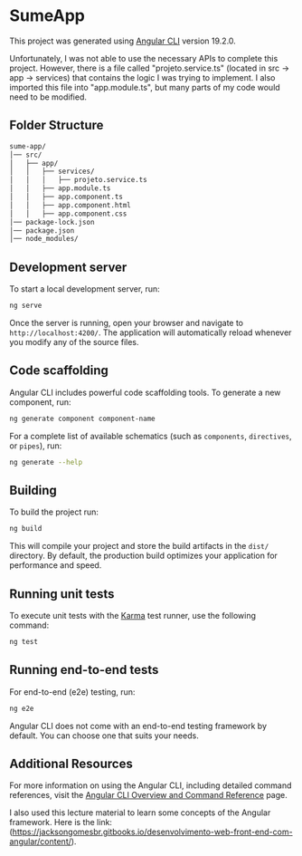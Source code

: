 # SumeApp

This project was generated using [Angular CLI](https://github.com/angular/angular-cli) version 19.2.0.

Unfortunately, I was not able to use the necessary APIs to complete this project. However, there is a file called "projeto.service.ts" (located in src -> app -> services) that contains the logic I was trying to implement. I also imported this file into "app.module.ts", but many parts of my code would need to be modified.

## Folder Structure

```bash
sume-app/
│── src/
│   ├── app/
│   │   ├── services/
│   │   │   ├── projeto.service.ts 
│   │   ├── app.module.ts  
│   │   ├── app.component.ts
│   │   ├── app.component.html
│   │   ├── app.component.css  
│── package-lock.json
│── package.json
│── node_modules/
```

## Development server

To start a local development server, run:

```bash
ng serve
```

Once the server is running, open your browser and navigate to `http://localhost:4200/`. The application will automatically reload whenever you modify any of the source files.

## Code scaffolding

Angular CLI includes powerful code scaffolding tools. To generate a new component, run:

```bash
ng generate component component-name
```

For a complete list of available schematics (such as `components`, `directives`, or `pipes`), run:

```bash
ng generate --help
```

## Building

To build the project run:

```bash
ng build
```

This will compile your project and store the build artifacts in the `dist/` directory. By default, the production build optimizes your application for performance and speed.

## Running unit tests

To execute unit tests with the [Karma](https://karma-runner.github.io) test runner, use the following command:

```bash
ng test
```

## Running end-to-end tests

For end-to-end (e2e) testing, run:

```bash
ng e2e
```

Angular CLI does not come with an end-to-end testing framework by default. You can choose one that suits your needs.

## Additional Resources

For more information on using the Angular CLI, including detailed command references, visit the [Angular CLI Overview and Command Reference](https://angular.dev/tools/cli) page.

I also used this lecture material to learn some concepts of the Angular framework. Here is the link: (https://jacksongomesbr.gitbooks.io/desenvolvimento-web-front-end-com-angular/content/).
